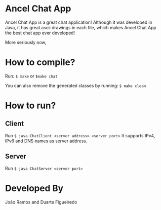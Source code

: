 Ancel Chat App
=========

Ancel Chat App is a great chat application!
Although it was developed in Java, it has great ascii drawings in each file, which makes Ancel Chat App the best chat app ever developed!

More seriously now,

How to compile?
=========
Run:
`$ make` or `$make chat`

You can also remove the generated classes by running:
`$ make clean`

How to run?
=========

Client
---------
Run
`$ java ChatClient <server address> <server port>`
It supports IPv4, IPv6 and DNS names as server address.

Server
---------
Run
`$ java ChatServer <server port>`


Developed By
=========
João Ramos and Duarte Figueiredo